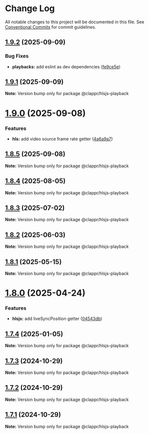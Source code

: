 # Change Log

All notable changes to this project will be documented in this file.
See [Conventional Commits](https://conventionalcommits.org) for commit guidelines.

## [1.9.2](https://github.com/clappr/hlsjs-playback/compare/@clappr/hlsjs-playback@1.9.1...@clappr/hlsjs-playback@1.9.2) (2025-09-09)

### Bug Fixes

- **playbacks:** add eslint as dev dependencies ([fe9ce5e](https://github.com/clappr/hlsjs-playback/commit/fe9ce5e5ab0177f4745991c8d279c5bce5c6760b))

## [1.9.1](https://github.com/clappr/hlsjs-playback/compare/@clappr/hlsjs-playback@1.9.0...@clappr/hlsjs-playback@1.9.1) (2025-09-09)

**Note:** Version bump only for package @clappr/hlsjs-playback

# [1.9.0](https://github.com/clappr/hlsjs-playback/compare/@clappr/hlsjs-playback@1.8.5...@clappr/hlsjs-playback@1.9.0) (2025-09-08)

### Features

- **hls:** add video source frame rate getter ([4a6a9a7](https://github.com/clappr/hlsjs-playback/commit/4a6a9a71786caeda5f0d894140e25553fdbeb0a8))

## [1.8.5](https://github.com/clappr/hlsjs-playback/compare/@clappr/hlsjs-playback@1.8.4...@clappr/hlsjs-playback@1.8.5) (2025-09-08)

**Note:** Version bump only for package @clappr/hlsjs-playback

## [1.8.4](https://github.com/clappr/hlsjs-playback/compare/@clappr/hlsjs-playback@1.8.3...@clappr/hlsjs-playback@1.8.4) (2025-08-05)

**Note:** Version bump only for package @clappr/hlsjs-playback

## [1.8.3](https://github.com/clappr/hlsjs-playback/compare/@clappr/hlsjs-playback@1.8.2...@clappr/hlsjs-playback@1.8.3) (2025-07-02)

**Note:** Version bump only for package @clappr/hlsjs-playback

## [1.8.2](https://github.com/clappr/hlsjs-playback/compare/@clappr/hlsjs-playback@1.8.1...@clappr/hlsjs-playback@1.8.2) (2025-06-03)

**Note:** Version bump only for package @clappr/hlsjs-playback

## [1.8.1](https://github.com/clappr/hlsjs-playback/compare/@clappr/hlsjs-playback@1.8.0...@clappr/hlsjs-playback@1.8.1) (2025-05-15)

**Note:** Version bump only for package @clappr/hlsjs-playback

# [1.8.0](https://github.com/clappr/hlsjs-playback/compare/@clappr/hlsjs-playback@1.7.4...@clappr/hlsjs-playback@1.8.0) (2025-04-24)

### Features

- **hlsjs:** add liveSyncPosition getter ([04543db](https://github.com/clappr/hlsjs-playback/commit/04543db8352222de217aa281c3bb9bc354950f93))

## [1.7.4](https://github.com/clappr/hlsjs-playback/compare/@clappr/hlsjs-playback@1.7.3...@clappr/hlsjs-playback@1.7.4) (2025-01-05)

**Note:** Version bump only for package @clappr/hlsjs-playback

## [1.7.3](https://github.com/clappr/hlsjs-playback/compare/@clappr/hlsjs-playback@1.7.2...@clappr/hlsjs-playback@1.7.3) (2024-10-29)

**Note:** Version bump only for package @clappr/hlsjs-playback

## [1.7.2](https://github.com/clappr/hlsjs-playback/compare/@clappr/hlsjs-playback@1.7.1...@clappr/hlsjs-playback@1.7.2) (2024-10-29)

**Note:** Version bump only for package @clappr/hlsjs-playback

## [1.7.1](https://github.com/clappr/hlsjs-playback/compare/@clappr/hlsjs-playback@1.7.0...@clappr/hlsjs-playback@1.7.1) (2024-10-29)

**Note:** Version bump only for package @clappr/hlsjs-playback
